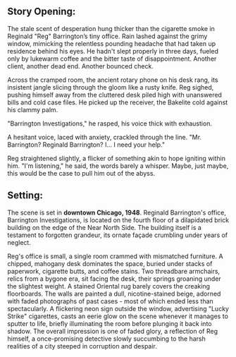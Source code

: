 ## Story Opening:

The stale scent of desperation hung thicker than the cigarette smoke in Reginald "Reg" Barrington’s tiny office. Rain lashed against the grimy window, mimicking the relentless pounding headache that had taken up residence behind his eyes. He hadn't slept properly in three days, fueled only by lukewarm coffee and the bitter taste of disappointment. Another client, another dead end. Another bounced check.

Across the cramped room, the ancient rotary phone on his desk rang, its insistent jangle slicing through the gloom like a rusty knife. Reg sighed, pushing himself away from the cluttered desk piled high with unanswered bills and cold case files. He picked up the receiver, the Bakelite cold against his clammy palm.

"Barrington Investigations," he rasped, his voice thick with exhaustion.

A hesitant voice, laced with anxiety, crackled through the line. "Mr. Barrington? Reginald Barrington? I… I need your help."

Reg straightened slightly, a flicker of something akin to hope igniting within him. "I'm listening," he said, the words barely a whisper. Maybe, just maybe, this would be the case to pull him out of the abyss.

## Setting:

The scene is set in **downtown Chicago, 1948**. Reginald Barrington's office, Barrington Investigations, is located on the fourth floor of a dilapidated brick building on the edge of the Near North Side. The building itself is a testament to forgotten grandeur, its ornate façade crumbling under years of neglect.

Reg's office is small, a single room crammed with mismatched furniture. A chipped, mahogany desk dominates the space, buried under stacks of paperwork, cigarette butts, and coffee stains. Two threadbare armchairs, relics from a bygone era, sit facing the desk, their springs groaning under the slightest weight. A stained Oriental rug barely covers the creaking floorboards. The walls are painted a dull, nicotine-stained beige, adorned with faded photographs of past cases - most of which ended less than spectacularly. A flickering neon sign outside the window, advertising "Lucky Strike" cigarettes, casts an eerie glow on the scene whenever it manages to sputter to life, briefly illuminating the room before plunging it back into shadow. The overall impression is one of faded glory, a reflection of Reg himself, a once-promising detective slowly succumbing to the harsh realities of a city steeped in corruption and despair.
